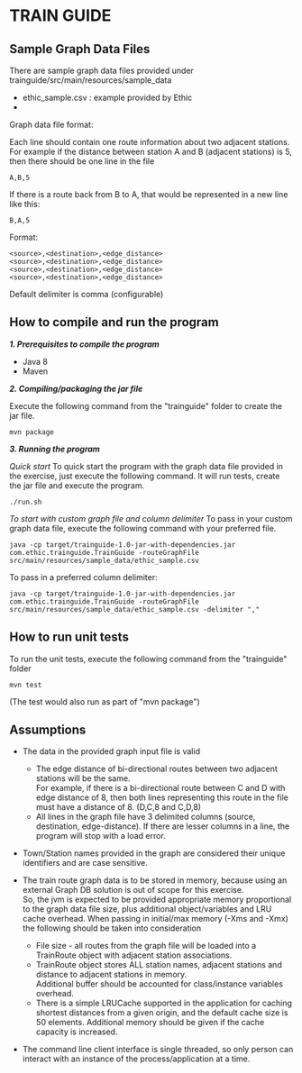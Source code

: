 # TRAIN GUIDE 

## Sample Graph Data Files
There are sample graph data files provided under trainguide/src/main/resources/sample_data

* ethic_sample.csv : example provided by Ethic
* 

Graph data file format:

Each line should contain one route information about two adjacent stations.  
For example if the distance between station A and B (adjacent stations) is 5, 
then there should be one line in the file

```
A,B,5
``` 

If there is a route back from B to A, that would be represented in a new line like this:
```
B,A,5
``` 

Format:

```
<source>,<destination>,<edge_distance>
<source>,<destination>,<edge_distance>
<source>,<destination>,<edge_distance>
<source>,<destination>,<edge_distance>
```

Default delimiter is comma (configurable)


## How to compile and run the program

_**1.  Prerequisites to compile the program**_

*  Java 8
*  Maven

**_2.  Compiling/packaging the jar file_**

Execute the following command from the "trainguide" folder to create the jar file.

```
mvn package

```
**_3.  Running the program_**

_Quick start_
To quick start the program with the graph data file provided in the exercise, just execute the following command.
It will run tests, create the jar file and execute the program.
```
./run.sh
``` 

_To start with custom graph file and column delimiter_
To pass in your custom graph data file, execute the following command with your preferred file.

```
java -cp target/trainguide-1.0-jar-with-dependencies.jar com.ethic.trainguide.TrainGuide -routeGraphFile src/main/resources/sample_data/ethic_sample.csv
```  

To pass in a preferred column delimiter:
```
java -cp target/trainguide-1.0-jar-with-dependencies.jar com.ethic.trainguide.TrainGuide -routeGraphFile src/main/resources/sample_data/ethic_sample.csv -delimiter ","
```

## How to run unit tests

To run the unit tests, execute the following command from the "trainguide" folder

```
mvn test
```
(The test would also run as part of "mvn package")

## Assumptions

* The data in the provided graph input file is valid

    * The edge distance of bi-directional routes between two adjacent stations will be the same.  
For example, if there is a bi-directional route between C and D with edge distance of 8, then both lines representing this route in the file must have a distance of 8.
(D,C,8 and C,D,8)
    * All lines in the graph file have 3 delimited columns (source, destination, edge-distance).  If there are lesser columns in a line, the program will stop with a load error.      

* Town/Station names provided in the graph are considered their unique identifiers and are case sensitive.

* The train route graph data is to be stored in memory, because using an external Graph DB solution is out of scope for this exercise.  
So, the jvm is expected to be provided appropriate memory proportional to the graph data file size, plus additional object/variables and LRU cache overhead.
When passing in initial/max memory (-Xms and -Xmx) the following should be taken into consideration
    *  File size - all routes from the graph file will be loaded into a TrainRoute object with adjacent station associations. 
    *  TrainRoute object stores ALL station names, adjacent stations and distance to adjacent stations in memory.  
    Additional buffer should be accounted for class/instance variables overhead.
    *  There is a simple LRUCache supported in the application for caching shortest distances from a given origin, 
    and the default cache size is 50 elements.  Additional memory should be given if the cache capacity is increased.  

* The command line client interface is single threaded, so only person can interact with an instance of the process/application at a time.
